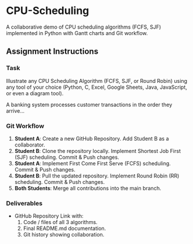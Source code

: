 # CPU-Scheduling
A collaborative demo of CPU scheduling algorithms (FCFS, SJF) implemented in Python with Gantt charts and Git workflow.

## Assignment Instructions

### Task
Illustrate any CPU Scheduling Algorithm (FCFS, SJF, or Round Robin) using any tool of your choice (Python, C, Excel, Google Sheets, Java, JavaScript, or even a diagram tool).  

A banking system processes customer transactions in the order they arrive...

### Git Workflow
1. **Student A**: Create a new GitHub Repository. Add Student B as a collaborator.  
2. **Student B**: Clone the repository locally. Implement Shortest Job First (SJF) scheduling. Commit & Push changes.  
3. **Student A**: Implement First Come First Serve (FCFS) scheduling. Commit & Push changes.  
4. **Student B**: Pull the updated repository. Implement Round Robin (RR) scheduling. Commit & Push changes.  
5. **Both Students**: Merge all contributions into the main branch.  

### Deliverables
- GitHub Repository Link with:  
  1. Code / files of all 3 algorithms.  
  2. Final README.md documentation.  
  3. Git history showing collaboration.  

